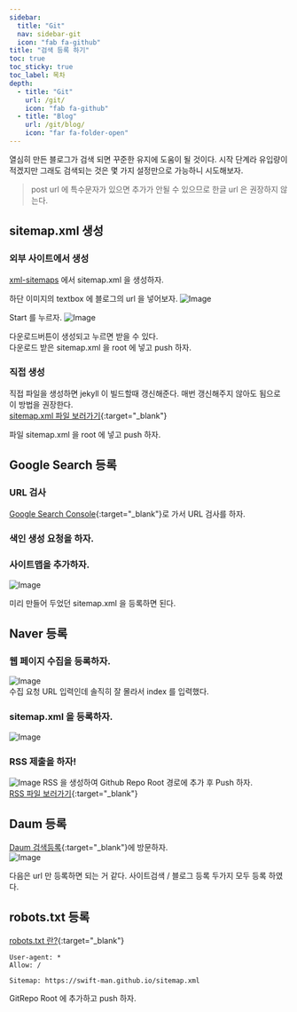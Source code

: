 ```yaml
---
sidebar:
  title: "Git"
  nav: sidebar-git
  icon: "fab fa-github"
title: "검색 등록 하기"
toc: true
toc_sticky: true
toc_label: 목차
depth: 
  - title: "Git"
    url: /git/
    icon: "fab fa-github"
  - title: "Blog"
    url: /git/blog/
    icon: "far fa-folder-open"
---
```

열심히 만든 블로그가 검색 되면 꾸준한 유지에 도움이 될 것이다. 시작 단계라 유입량이 적겠지만 그래도 검색되는 것은 몇 가지 설정만으로 가능하니 시도해보자.

>post url 에 특수문자가 있으면 추가가 안될 수 있으므로 한글 url 은 권장하지 않는다.

## sitemap.xml 생성 
### 외부 사이트에서 생성
[xml-sitemaps](https://www.xml-sitemaps.com/) 에서 sitemap.xml 을 생성하자.

하단 이미지의 textbox 에 블로그의 url 을 넣어보자.
![Image](https://drive.google.com/uc?export=view&id=1jwwfAgfwRJYsKlBy2MNXAizlTEOpp1R6)

Start 를 누르자.
![Image](https://drive.google.com/uc?export=view&id=1fBNSGoUWjrsNrxG56mg4SwNZCfspbgbw)

다운로드버튼이 생성되고 누르면 받을 수 있다.  
다운로드 받은 sitemap.xml 을 root 에 넣고 push 하자.

### 직접 생성
직접 파일을 생성하면 jekyll 이 빌드할때 갱신해준다. 매번 갱신해주지 않아도 됨으로 이 방법을 권장한다.  
[<i class="fas fa-link"></i> sitemap.xml 파일 보러가기](https://github.com/swift-man/swift-man.github.io/blob/main/sitemap.xml){:target="_blank"}

파일 sitemap.xml 을 root 에 넣고 push 하자.

## Google Search 등록
### URL 검사
[<i class="fas fa-link"></i> Google Search Console](https://github.com/swift-man/swift-man.github.io/blob/main/sitemap.xml){:target="_blank"}로 가서 URL 검사를 하자.  

### 색인 생성 요청을 하자.

### 사이트맵을 추가하자.
![Image](https://drive.google.com/uc?export=view&id=1mutAhqrX3idmH9tR4ty3qwN7IFQM3HgX)  

미리 만들어 두었던 sitemap.xml 을 등록하면 된다.


## Naver 등록
### 웹 페이지 수집을 등록하자.
![Image](https://drive.google.com/uc?export=view&id=1MjHALlwQXWoiES09nQaOY1Op1Tp8o8mK)  
수집 요청 URL 입력인데 솔직히 잘 몰라서 index 를 입력했다. 

### sitemap.xml 을 등록하자.
![Image](https://drive.google.com/uc?export=view&id=1o_vHpIqhZ7seaXbDlZVWCgGsol5i4wIc)

### RSS 제출을 하자!
![Image](https://drive.google.com/uc?export=view&id=19mEvtuiXOiRYLIWV4bnTGaEbk6XhY7bo)
RSS 을 생성하여 Github Repo Root 경로에 추가 후 Push 하자.  
[<i class="fas fa-link"></i> RSS 파일 보러가기](https://github.com/swift-man/swift-man.github.io/blob/main/feed.xml){:target="_blank"}  

## Daum 등록
[<i class="fas fa-link"></i> Daum 검색등록](https://register.search.daum.net/index.daum){:target="_blank"}에 방문하자.  
![Image](https://drive.google.com/uc?export=view&id=1cQqH6v7GV2ttiGo6yj_NJOiDI8GALFz8)

다음은 url 만 등록하면 되는 거 같다. 사이트검색 / 블로그 등록 두가지 모두 등록 하였다.


## robots.txt 등록
[<i class="fas fa-link"></i> robots.txt 란?](https://searchadvisor.naver.com/guide/seo-basic-robots){:target="_blank"}  

```
User-agent: *
Allow: /

Sitemap: https://swift-man.github.io/sitemap.xml
```
GitRepo Root 에 추가하고 push 하자.
